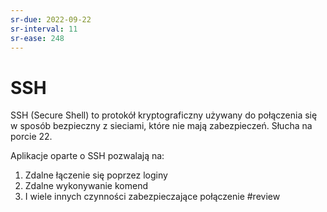 ```yaml
---
sr-due: 2022-09-22
sr-interval: 11
sr-ease: 248
---
```


# SSH
SSH (Secure Shell) to protokół kryptograficzny używany do połączenia się w sposób bezpieczny z sieciami, które nie mają zabezpieczeń. Słucha na porcie 22.

Aplikacje oparte o SSH pozwalają na:
1. Zdalne łączenie się poprzez loginy
2. Zdalne wykonywanie komend
3. I wiele innych czynności zabezpieczające połączenie
#review